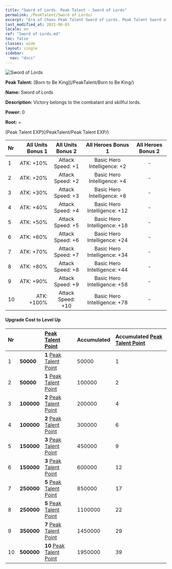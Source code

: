 ```yaml
---
title: "Sword of Lords. Peak Talent - Sword of Lords"
permalink: /PeakTalent/Sword of Lords/
excerpt: "Era of Chaos Peak Talent Sword of Lords. Peak Talent Sword of Lords. Sword of Lords"
last_modified_at: 2021-06-03
locale: en
ref: "Sword of Lords.md"
toc: false
classes: wide
layout: single
sidebar:
  nav: "docs"
---
```


  ![Sword of Lords](/images/pt/talent_4301.png)

  **Peak Talent:** [Born to Be King](/PeakTalent/Born to Be King/)

  **Name:** Sword of Lords

  **Description:** Victory belongs to the combatant and skillful lords.

  **Power:** 0

  **Root:** +

  [Peak Talent EXP](/PeakTalent/Peak Talent EXP/)

  | Nr | All Units Bonus 1 | All Units Bonus 2 | All Heroes Bonus 1 | All Heroes Bonus 2 |
  |:---|--------------:|:-------------:|:-------------:|:-------------:|
  | 1 | ATK: +10% | Attack Speed: +1 | Basic Hero Intelligence: +2 | - |
  | 2 | ATK: +20% | Attack Speed: +2 | Basic Hero Intelligence: +4 | - |
  | 3 | ATK: +30% | Attack Speed: +3 | Basic Hero Intelligence: +8 | - |
  | 4 | ATK: +40% | Attack Speed: +4 | Basic Hero Intelligence: +12 | - |
  | 5 | ATK: +50% | Attack Speed: +5 | Basic Hero Intelligence: +18 | - |
  | 6 | ATK: +60% | Attack Speed: +6 | Basic Hero Intelligence: +24 | - |
  | 7 | ATK: +70% | Attack Speed: +7 | Basic Hero Intelligence: +34 | - |
  | 8 | ATK: +80% | Attack Speed: +8 | Basic Hero Intelligence: +44 | - |
  | 9 | ATK: +90% | Attack Speed: +9 | Basic Hero Intelligence: +58 | - |
  | 10 | ATK: +100% | Attack Speed: +10 | Basic Hero Intelligence: +78 | - |


#### Upgrade Cost to Level Up

  | Nr | <i class="fas fa-coins"/> | [Peak Talent Point](/Items/con_934/) | Accumulated <i class="fas fa-coins"/> | Accumulated [Peak Talent Point](/Items/con_934/) |
  |:---|:--------------|:-------------|:-------------|:-------------|
  | 1 | **50000** | **1** [Peak Talent Point](/Items/con_934/) | 50000 | 1 |
  | 2 | **50000** | **1** [Peak Talent Point](/Items/con_934/) | 100000 | 2 |
  | 3 | **100000** | **2** [Peak Talent Point](/Items/con_934/) | 200000 | 4 |
  | 4 | **100000** | **2** [Peak Talent Point](/Items/con_934/) | 300000 | 6 |
  | 5 | **150000** | **3** [Peak Talent Point](/Items/con_934/) | 450000 | 9 |
  | 6 | **150000** | **3** [Peak Talent Point](/Items/con_934/) | 600000 | 12 |
  | 7 | **250000** | **5** [Peak Talent Point](/Items/con_934/) | 850000 | 17 |
  | 8 | **250000** | **5** [Peak Talent Point](/Items/con_934/) | 1100000 | 22 |
  | 9 | **350000** | **7** [Peak Talent Point](/Items/con_934/) | 1450000 | 29 |
  | 10 | **500000** | **10** [Peak Talent Point](/Items/con_934/) | 1950000 | 39 |
